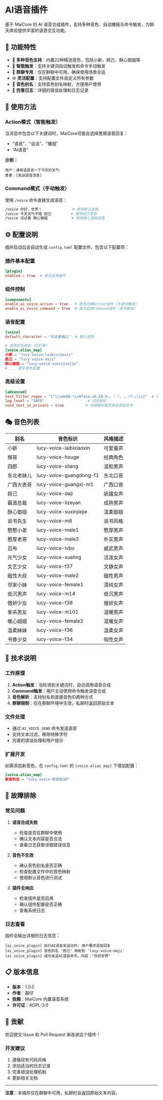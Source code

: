 # AI语音插件

基于 MaiCore 的 AI 语音合成插件，支持多种音色、自动播报与命令触发，为聊天体验提供丰富的语音交互功能。

## 🎯 功能特性

- 🎵 **多种音色支持**：内置22种精选音色，包括小新、妲己、酥心御姐等
- 🤖 **智能触发**：支持关键词自动触发和命令手动触发
- 👥 **群聊专用**：仅在群聊中可用，确保使用场景合适
- ⚙️ **灵活配置**：支持配置文件自定义所有参数
- 🔧 **音色别名**：支持音色别名映射，方便用户使用
- 📝 **完善日志**：详细的错误处理和日志记录

## 📖 使用方法

### Action模式（智能触发）

当消息中包含以下关键词时，MaiCore可能会选择使用语音回复：

- "语音"、"说话"、"播报"
- "AI语音"

**示例：**
```
用户：请用语音说一下今天的天气
麦麦：[发送语音消息]
```

### Command模式（手动触发）

使用 `/voice` 命令直接生成语音：

```bash
/voice 你好，世界！              # 使用默认音色
/voice 今天天气不错 妲己         # 使用妲己音色
/voice 试试看 酥心御姐           # 使用酥心御姐音色
```

## ⚙️ 配置说明

插件启动后会自动生成 `config.toml` 配置文件，包含以下配置项：

### 插件基本配置
```toml
[plugin]
enabled = true  # 是否启用插件
```

### 组件控制
```toml
[components]
enable_ai_voice_action = true   # 是否启用Action组件（关键词触发）
enable_ai_voice_command = true  # 是否启用Command组件（命令触发）
```

### 语音配置
```toml
[voice]
default_character = "东北老妹儿"  # 默认音色

# 音色别名映射（可扩展）
[voice.alias_map]
小新 = "lucy-voice-laibixiaoxin"
妲己 = "lucy-voice-daji"
酥心御姐 = "lucy-voice-suxinjiejie"
# ... 更多音色配置
```

### 高级设置
```toml
[advanced]
text_filter_regex = "[^\\u4e00-\\u9fa5a-zA-Z0-9，。！？、,.!?:;\\s]"  # 文本过滤
log_level = "INFO"                    # 日志级别
send_text_in_private = true          # 非群聊时是否发送原始文本
```

## 🎭 音色列表

| 别名         | 音色标识                  | 风格描述     |
| ------------ | ------------------------- | ------------ |
| 小新         | lucy-voice-laibixiaoxin   | 可爱童声     |
| 猴哥         | lucy-voice-houge          | 经典角色     |
| 四郎         | lucy-voice-silang         | 温和男声     |
| 东北老妹儿   | lucy-voice-guangdong-f1   | 东北口音     |
| 广西大表哥   | lucy-voice-guangxi-m1     | 广西口音     |
| 妲己         | lucy-voice-daji           | 妩媚女声     |
| 霸道总裁     | lucy-voice-lizeyan        | 成熟男声     |
| 酥心御姐     | lucy-voice-suxinjiejie    | 温柔御姐     |
| 说书先生     | lucy-voice-m8             | 说书风格     |
| 憨憨小弟     | lucy-voice-male1          | 憨厚男声     |
| 憨厚老哥     | lucy-voice-male3          | 朴实男声     |
| 吕布         | lucy-voice-lvbu           | 威武男声     |
| 元气少女     | lucy-voice-xueling        | 活泼女声     |
| 文艺少女     | lucy-voice-f37            | 文静女声     |
| 磁性大叔     | lucy-voice-male2          | 磁性男声     |
| 邻家小妹     | lucy-voice-female1        | 清纯女声     |
| 低沉男声     | lucy-voice-m14            | 低沉男声     |
| 傲娇少女     | lucy-voice-f38            | 傲娇女声     |
| 爹系男友     | lucy-voice-m101           | 温暖男声     |
| 暖心姐姐     | lucy-voice-female2        | 温暖女声     |
| 温柔妹妹     | lucy-voice-f36            | 温柔女声     |
| 书香少女     | lucy-voice-f34            | 知性女声     |

## 🔧 技术说明

### 工作原理

1. **Action触发**：当检测到关键词时，自动调用语音合成
2. **Command触发**：用户主动使用命令触发语音合成
3. **音色解析**：支持别名和直接音色ID两种方式
4. **群聊限制**：仅在群聊环境中生效，私聊时返回原始文本

### 文件处理

- 通过 `AI_VOICE_SEND` 命令发送语音
- 支持文本过滤，移除特殊字符
- 完善的错误处理和用户提示

### 扩展开发

如需添加新音色，在 `config.toml` 的 `[voice.alias_map]` 下增加配置：

```toml
[voice.alias_map]
新音色名 = "lucy-voice-新音色ID"
```

## 🐛 故障排除

### 常见问题

1. **语音合成失败**
   - 检查是否在群聊中使用
   - 确认文本内容是否合法
   - 查看日志获取详细错误信息

2. **音色不生效**
   - 确认音色别名是否正确
   - 检查配置文件中的音色映射
   - 使用默认音色进行测试

3. **插件无响应**
   - 检查插件是否启用
   - 确认组件配置是否正确
   - 查看系统日志

### 日志查看

插件会输出详细的日志信息：

```
[ai_voice_plugin] 执行AI语音发送动作: 用户要求语音回复
[ai_voice_plugin] 音色别名 '妲己' 映射到 'lucy-voice-daji'
[ai_voice_plugin] 成功发送AI语音命令，内容："你好世界"
```

## 📋 版本信息

- **版本**：1.0.0
- **作者**：靓仔
- **依赖**：MaiCore 内置语音系统
- **许可证**：AGPL-3.0

## 🤝 贡献

欢迎提交 Issue 和 Pull Request 来改进这个插件！

### 开发建议

1. 遵循现有代码风格
2. 添加适当的日志记录
3. 完善错误处理机制
4. 更新相关文档

---

**注意**：本插件仅在群聊中可用，私聊时会返回原始文本内容。

